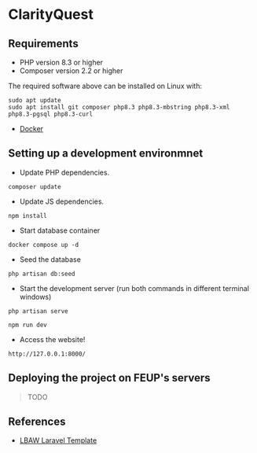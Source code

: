 # ClarityQuest

## Requirements

- PHP version 8.3 or higher
- Composer version 2.2 or higher

The required software above can be installed on Linux with:
```
sudo apt update
sudo apt install git composer php8.3 php8.3-mbstring php8.3-xml php8.3-pgsql php8.3-curl
```

- [Docker](https://www.docker.com/products/docker-desktop/)

## Setting up a development environmnet

- Update PHP dependencies.
```
composer update
```

- Update JS dependencies.
```
npm install
```

- Start database container
```
docker compose up -d
```

- Seed the database
```
php artisan db:seed
```

- Start the development server (run both commands in different terminal windows)
```
php artisan serve
```
```
npm run dev
```

- Access the website!
```
http://127.0.0.1:8000/
```

## Deploying the project on FEUP's servers

> TODO

## References

- [LBAW Laravel Template](https://gitlab.up.pt/lbaw/template-laravel)